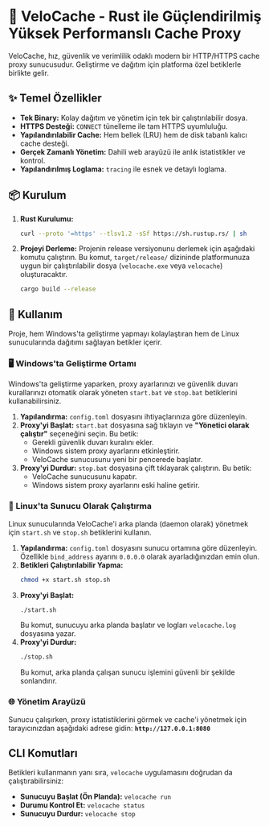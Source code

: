 # 🚀 VeloCache - Rust ile Güçlendirilmiş Yüksek Performanslı Cache Proxy

VeloCache, hız, güvenlik ve verimlilik odaklı modern bir HTTP/HTTPS cache proxy sunucusudur. Geliştirme ve dağıtım için platforma özel betiklerle birlikte gelir.

## ✨ Temel Özellikler

- **Tek Binary:** Kolay dağıtım ve yönetim için tek bir çalıştırılabilir dosya.
- **HTTPS Desteği:** `CONNECT` tünelleme ile tam HTTPS uyumluluğu.
- **Yapılandırılabilir Cache:** Hem bellek (LRU) hem de disk tabanlı kalıcı cache desteği.
- **Gerçek Zamanlı Yönetim:** Dahili web arayüzü ile anlık istatistikler ve kontrol.
- **Yapılandırılmış Loglama:** `tracing` ile esnek ve detaylı loglama.

## 📦 Kurulum

1.  **Rust Kurulumu:**
    ```bash
    curl --proto '=https' --tlsv1.2 -sSf https://sh.rustup.rs/ | sh
    ```

2.  **Projeyi Derleme:**
    Projenin release versiyonunu derlemek için aşağıdaki komutu çalıştırın. Bu komut, `target/release/` dizininde platformunuza uygun bir çalıştırılabilir dosya (`velocache.exe` veya `velocache`) oluşturacaktır.
    ```bash
    cargo build --release
    ```

## 🚀 Kullanım

Proje, hem Windows'ta geliştirme yapmayı kolaylaştıran hem de Linux sunucularında dağıtımı sağlayan betikler içerir.

### 🖥️ Windows'ta Geliştirme Ortamı

Windows'ta geliştirme yaparken, proxy ayarlarınızı ve güvenlik duvarı kurallarınızı otomatik olarak yöneten `start.bat` ve `stop.bat` betiklerini kullanabilirsiniz.

1.  **Yapılandırma:** `config.toml` dosyasını ihtiyaçlarınıza göre düzenleyin.
2.  **Proxy'yi Başlat:** `start.bat` dosyasına sağ tıklayın ve **"Yönetici olarak çalıştır"** seçeneğini seçin. Bu betik:
    *   Gerekli güvenlik duvarı kuralını ekler.
    *   Windows sistem proxy ayarlarını etkinleştirir.
    *   VeloCache sunucusunu yeni bir pencerede başlatır.
3.  **Proxy'yi Durdur:** `stop.bat` dosyasına çift tıklayarak çalıştırın. Bu betik:
    *   VeloCache sunucusunu kapatır.
    *   Windows sistem proxy ayarlarını eski haline getirir.

### 🐧 Linux'ta Sunucu Olarak Çalıştırma

Linux sunucularında VeloCache'i arka planda (daemon olarak) yönetmek için `start.sh` ve `stop.sh` betiklerini kullanın.

1.  **Yapılandırma:** `config.toml` dosyasını sunucu ortamına göre düzenleyin. Özellikle `bind_address` ayarını `0.0.0.0` olarak ayarladığınızdan emin olun.
2.  **Betikleri Çalıştırılabilir Yapma:**
    ```bash
    chmod +x start.sh stop.sh
    ```
3.  **Proxy'yi Başlat:**
    ```bash
    ./start.sh
    ```
    Bu komut, sunucuyu arka planda başlatır ve logları `velocache.log` dosyasına yazar.
4.  **Proxy'yi Durdur:**
    ```bash
    ./stop.sh
    ```
    Bu komut, arka planda çalışan sunucu işlemini güvenli bir şekilde sonlandırır.

### 🌐 Yönetim Arayüzü

Sunucu çalışırken, proxy istatistiklerini görmek ve cache'i yönetmek için tarayıcınızdan aşağıdaki adrese gidin:
**`http://127.0.0.1:8080`**

## CLI Komutları

Betikleri kullanmanın yanı sıra, `velocache` uygulamasını doğrudan da çalıştırabilirsiniz:

- **Sunucuyu Başlat (Ön Planda):** `velocache run`
- **Durumu Kontrol Et:** `velocache status`
- **Sunucuyu Durdur:** `velocache stop`